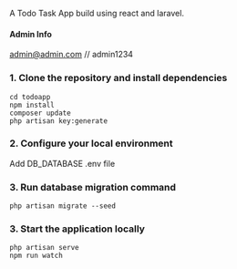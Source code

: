A Todo Task App build using react and laravel.


#### Admin Info
admin@admin.com // admin1234


### 1. Clone the repository and install dependencies

```
cd todoapp
npm install
composer update
php artisan key:generate
```

### 2. Configure your local environment

Add DB_DATABASE .env file

### 3. Run database migration command

```
php artisan migrate --seed
```

### 3. Start the application locally

```
php artisan serve
npm run watch
```
